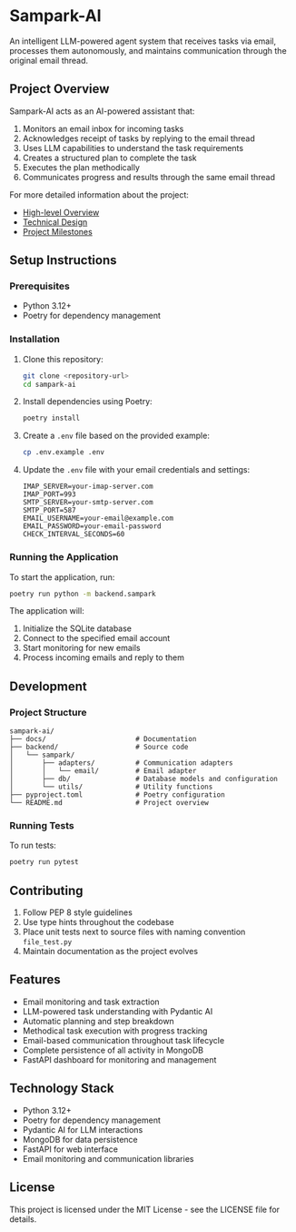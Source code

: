 # Sampark-AI

An intelligent LLM-powered agent system that receives tasks via email, processes them autonomously, and maintains communication through the original email thread.

## Project Overview

Sampark-AI acts as an AI-powered assistant that:
1. Monitors an email inbox for incoming tasks
2. Acknowledges receipt of tasks by replying to the email thread
3. Uses LLM capabilities to understand the task requirements
4. Creates a structured plan to complete the task
5. Executes the plan methodically
6. Communicates progress and results through the same email thread

For more detailed information about the project:
- [High-level Overview](docs/high_level_overview.md)
- [Technical Design](docs/technical_design.md)
- [Project Milestones](docs/milestones.md)

## Setup Instructions

### Prerequisites

- Python 3.12+
- Poetry for dependency management

### Installation

1. Clone this repository:
   ```bash
   git clone <repository-url>
   cd sampark-ai
   ```

2. Install dependencies using Poetry:
   ```bash
   poetry install
   ```

3. Create a `.env` file based on the provided example:
   ```bash
   cp .env.example .env
   ```

4. Update the `.env` file with your email credentials and settings:
   ```
   IMAP_SERVER=your-imap-server.com
   IMAP_PORT=993
   SMTP_SERVER=your-smtp-server.com
   SMTP_PORT=587
   EMAIL_USERNAME=your-email@example.com
   EMAIL_PASSWORD=your-email-password
   CHECK_INTERVAL_SECONDS=60
   ```

### Running the Application

To start the application, run:

```bash
poetry run python -m backend.sampark
```

The application will:
1. Initialize the SQLite database
2. Connect to the specified email account
3. Start monitoring for new emails
4. Process incoming emails and reply to them

## Development

### Project Structure

```
sampark-ai/
├── docs/                      # Documentation
├── backend/                   # Source code
│   └── sampark/
│       ├── adapters/          # Communication adapters
│       │   └── email/         # Email adapter
│       ├── db/                # Database models and configuration
│       └── utils/             # Utility functions
├── pyproject.toml             # Poetry configuration
└── README.md                  # Project overview
```

### Running Tests

To run tests:

```bash
poetry run pytest
```

## Contributing

1. Follow PEP 8 style guidelines
2. Use type hints throughout the codebase
3. Place unit tests next to source files with naming convention `file_test.py`
4. Maintain documentation as the project evolves

## Features

- Email monitoring and task extraction
- LLM-powered task understanding with Pydantic AI
- Automatic planning and step breakdown
- Methodical task execution with progress tracking
- Email-based communication throughout task lifecycle
- Complete persistence of all activity in MongoDB
- FastAPI dashboard for monitoring and management

## Technology Stack

- Python 3.12+
- Poetry for dependency management
- Pydantic AI for LLM interactions
- MongoDB for data persistence
- FastAPI for web interface
- Email monitoring and communication libraries

## License

This project is licensed under the MIT License - see the LICENSE file for details.
